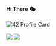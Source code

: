 #### Hi There 🎭


![42 Profile Card](https://1337-readme.vercel.app/api/profile?cursus=42cursus&login=asaadi)


<a>
  <img align="center" src="https://github-readme-stats.vercel.app/api?username=a-saadi&show_icons=true" />
</a>

<a>
  <img align="center" src="https://github-readme-stats.vercel.app/api/top-langs/?username=a-saadi&layout=compact" />
</a>


